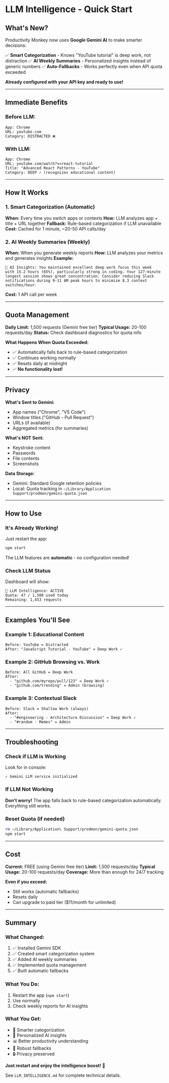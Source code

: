 # LLM Intelligence - Quick Start

## What's New?

Productivity Monkey now uses **Google Gemini AI** to make smarter decisions:

✅ **Smart Categorization** - Knows "YouTube tutorial" is deep work, not distraction
✅ **AI Weekly Summaries** - Personalized insights instead of generic numbers
✅ **Auto-Fallbacks** - Works perfectly even when API quota exceeded

**Already configured with your API key and ready to use!**

---

## Immediate Benefits

### Before LLM:
```
App: Chrome
URL: youtube.com
Category: DISTRACTED ❌
```

### With LLM:
```
App: Chrome
URL: youtube.com/watch?v=react-tutorial
Title: "Advanced React Patterns - YouTube"
Category: DEEP ✓ (recognizes educational content)
```

---

## How It Works

### 1. Smart Categorization (Automatic)

**When:** Every time you switch apps or contexts
**How:** LLM analyzes app + title + URL together
**Fallback:** Rule-based categorization if LLM unavailable
**Cost:** Cached for 1 minute, ~20-50 API calls/day

### 2. AI Weekly Summaries (Weekly)

**When:** When you generate weekly reports
**How:** LLM analyzes your metrics and generates insights
**Example:**
```
🤖 AI Insights: You maintained excellent deep work focus this week
with 15.2 hours (65%), particularly strong in coding. Your 127-minute
longest session shows great concentration. Consider reducing Slack
notifications during 9-11 AM peak hours to minimize 8.3 context
switches/hour.
```

**Cost:** 1 API call per week

---

## Quota Management

**Daily Limit:** 1,500 requests (Gemini free tier)
**Typical Usage:** 20-100 requests/day
**Status:** Check dashboard diagnostics for quota info

**What Happens When Quota Exceeded:**
- ✅ Automatically falls back to rule-based categorization
- ✅ Continues working normally
- ✅ Resets daily at midnight
- ✅ **No functionality lost!**

---

## Privacy

**What's Sent to Gemini:**
- App names ("Chrome", "VS Code")
- Window titles ("GitHub - Pull Request")
- URLs (if available)
- Aggregated metrics (for summaries)

**What's NOT Sent:**
- Keystroke content
- Passwords
- File contents
- Screenshots

**Data Storage:**
- Gemini: Standard Google retention policies
- Local: Quota tracking in `~/Library/Application Support/prodmon/gemini-quota.json`

---

## How to Use

### It's Already Working!

Just restart the app:

```bash
npm start
```

The LLM features are **automatic** - no configuration needed!

### Check LLM Status

Dashboard will show:
```
🤖 LLM Intelligence: ACTIVE
Quota: 47 / 1,500 used today
Remaining: 1,453 requests
```

---

## Examples You'll See

### Example 1: Educational Content
```
Before: YouTube = Distracted
After: "JavaScript Tutorial - YouTube" = Deep Work ✓
```

### Example 2: GitHub Browsing vs. Work
```
Before: All GitHub = Deep Work
After:
  - "github.com/myrepo/pull/123" = Deep Work ✓
  - "github.com/trending" = Admin (browsing)
```

### Example 3: Contextual Slack
```
Before: Slack = Shallow Work (always)
After:
  - "#engineering - Architecture Discussion" = Deep Work ✓
  - "#random - Memes" = Admin
```

---

## Troubleshooting

### Check if LLM is Working

Look for in console:
```
✓ Gemini LLM service initialized
```

### If LLM Not Working

**Don't worry!** The app falls back to rule-based categorization automatically. Everything still works.

### Reset Quota (if needed)

```bash
rm ~/Library/Application\ Support/prodmon/gemini-quota.json
npm start
```

---

## Cost

**Current:** FREE (using Gemini free tier)
**Limit:** 1,500 requests/day
**Typical Usage:** 20-100 requests/day
**Coverage:** More than enough for 24/7 tracking

**Even if you exceed:**
- Still works (automatic fallbacks)
- Resets daily
- Can upgrade to paid tier ($11/month for unlimited)

---

## Summary

### What Changed:
1. ✅ Installed Gemini SDK
2. ✅ Created smart categorization system
3. ✅ Added AI weekly summaries
4. ✅ Implemented quota management
5. ✅ Built automatic fallbacks

### What You Do:
1. Restart the app (`npm start`)
2. Use normally
3. Check weekly reports for AI insights

### What You Get:
- 🎯 Smarter categorization
- 🤖 Personalized AI insights
- 📊 Better productivity understanding
- 💪 Robust fallbacks
- 🔒 Privacy preserved

**Just restart and enjoy the intelligence boost!** 🚀

See `LLM_INTELLIGENCE.md` for complete technical details.
